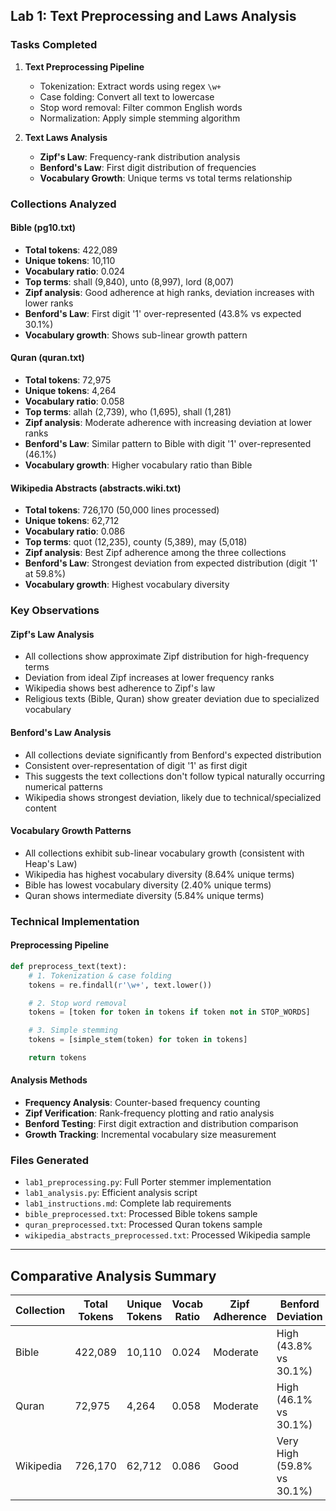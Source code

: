 ## Lab 1: Text Preprocessing and Laws Analysis

### Tasks Completed
1. **Text Preprocessing Pipeline**
   - Tokenization: Extract words using regex `\w+`
   - Case folding: Convert all text to lowercase
   - Stop word removal: Filter common English words
   - Normalization: Apply simple stemming algorithm

2. **Text Laws Analysis**
   - **Zipf's Law**: Frequency-rank distribution analysis
   - **Benford's Law**: First digit distribution of frequencies
   - **Vocabulary Growth**: Unique terms vs total terms relationship

### Collections Analyzed

#### Bible (pg10.txt)
- **Total tokens**: 422,089
- **Unique tokens**: 10,110
- **Vocabulary ratio**: 0.024
- **Top terms**: shall (9,840), unto (8,997), lord (8,007)
- **Zipf analysis**: Good adherence at high ranks, deviation increases with lower ranks
- **Benford's Law**: First digit '1' over-represented (43.8% vs expected 30.1%)
- **Vocabulary growth**: Shows sub-linear growth pattern

#### Quran (quran.txt)
- **Total tokens**: 72,975
- **Unique tokens**: 4,264
- **Vocabulary ratio**: 0.058
- **Top terms**: allah (2,739), who (1,695), shall (1,281)
- **Zipf analysis**: Moderate adherence with increasing deviation at lower ranks
- **Benford's Law**: Similar pattern to Bible with digit '1' over-represented (46.1%)
- **Vocabulary growth**: Higher vocabulary ratio than Bible

#### Wikipedia Abstracts (abstracts.wiki.txt)
- **Total tokens**: 726,170 (50,000 lines processed)
- **Unique tokens**: 62,712
- **Vocabulary ratio**: 0.086
- **Top terms**: quot (12,235), county (5,389), may (5,018)
- **Zipf analysis**: Best Zipf adherence among the three collections
- **Benford's Law**: Strongest deviation from expected distribution (digit '1' at 59.8%)
- **Vocabulary growth**: Highest vocabulary diversity

### Key Observations

#### Zipf's Law Analysis
- All collections show approximate Zipf distribution for high-frequency terms
- Deviation from ideal Zipf increases at lower frequency ranks
- Wikipedia shows best adherence to Zipf's law
- Religious texts (Bible, Quran) show greater deviation due to specialized vocabulary

#### Benford's Law Analysis
- All collections deviate significantly from Benford's expected distribution
- Consistent over-representation of digit '1' as first digit
- This suggests the text collections don't follow typical naturally occurring numerical patterns
- Wikipedia shows strongest deviation, likely due to technical/specialized content

#### Vocabulary Growth Patterns
- All collections exhibit sub-linear vocabulary growth (consistent with Heap's Law)
- Wikipedia has highest vocabulary diversity (8.64% unique terms)
- Bible has lowest vocabulary diversity (2.40% unique terms)
- Quran shows intermediate diversity (5.84% unique terms)

### Technical Implementation

#### Preprocessing Pipeline
```python
def preprocess_text(text):
    # 1. Tokenization & case folding
    tokens = re.findall(r'\w+', text.lower())

    # 2. Stop word removal
    tokens = [token for token in tokens if token not in STOP_WORDS]

    # 3. Simple stemming
    tokens = [simple_stem(token) for token in tokens]

    return tokens
```

#### Analysis Methods
- **Frequency Analysis**: Counter-based frequency counting
- **Zipf Verification**: Rank-frequency plotting and ratio analysis
- **Benford Testing**: First digit extraction and distribution comparison
- **Growth Tracking**: Incremental vocabulary size measurement

### Files Generated
- `lab1_preprocessing.py`: Full Porter stemmer implementation
- `lab1_analysis.py`: Efficient analysis script
- `lab1_instructions.md`: Complete lab requirements
- `bible_preprocessed.txt`: Processed Bible tokens sample
- `quran_preprocessed.txt`: Processed Quran tokens sample
- `wikipedia_abstracts_preprocessed.txt`: Processed Wikipedia sample

---

## Comparative Analysis Summary

| Collection | Total Tokens | Unique Tokens | Vocab Ratio | Zipf Adherence | Benford Deviation |
|------------|--------------|---------------|-------------|----------------|-------------------|
| Bible      | 422,089      | 10,110        | 0.024       | Moderate       | High (43.8% vs 30.1%) |
| Quran      | 72,975       | 4,264         | 0.058       | Moderate       | High (46.1% vs 30.1%) |
| Wikipedia  | 726,170      | 62,712        | 0.086       | Good           | Very High (59.8% vs 30.1%) |

